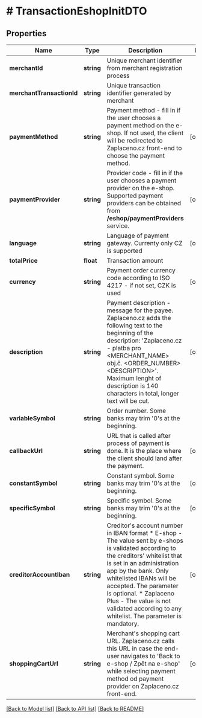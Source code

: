 # # TransactionEshopInitDTO

## Properties

Name | Type | Description | Notes
------------ | ------------- | ------------- | -------------
**merchantId** | **string** | Unique merchant identifier from merchant registration process |
**merchantTransactionId** | **string** | Unique transaction identifier generated by merchant |
**paymentMethod** | **string** | Payment method - fill in if the user chooses a payment method on the e-shop. If not used, the client will be redirected to Zaplaceno.cz front-end to choose the payment method. | [optional]
**paymentProvider** | **string** | Provider code - fill in if the user chooses a payment provider on the e-shop. Supported payment providers can be obtained from __/eshop/paymentProviders__ service. | [optional]
**language** | **string** | Language of payment gateway. Currenty only CZ is supported | [optional]
**totalPrice** | **float** | Transaction amount |
**currency** | **string** | Payment order currency code according to ISO 4217 - if not set, CZK is used | [optional]
**description** | **string** | Payment description - message for the payee. Zaplaceno.cz adds the following text to the beginning of the description: &#39;Zaplaceno.cz - platba pro &lt;MERCHANT_NAME&gt; obj.č. &lt;ORDER_NUMBER&gt; &lt;DESCRIPTION&gt;&#39;. Maximum lenght of description is 140 characters in total, longer text will be cut. | [optional]
**variableSymbol** | **string** | Order number. Some banks may trim &#39;0&#39;s at the beginning. |
**callbackUrl** | **string** | URL that is called after process of payment is done. It is the place where the client should land after the payment. | [optional]
**constantSymbol** | **string** | Constant symbol. Some banks may trim &#39;0&#39;s at the beginning. | [optional]
**specificSymbol** | **string** | Specific symbol. Some banks may trim &#39;0&#39;s at the beginning. | [optional]
**creditorAccountIban** | **string** | Creditor&#39;s account number in IBAN format  * E-shop - The value sent by e-shops is validated according to the creditors&#39; whitelist that is set in an administration app by the bank. Only whitelisted IBANs will be accepted. The parameter is optional. * Zaplaceno Plus - The value is not validated according to any whitelist. The parameter is mandatory. | [optional]
**shoppingCartUrl** | **string** | Merchant&#39;s shopping cart URL. Zaplaceno.cz calls this URL in case the end-user navigates to &#39;Back to e-shop / Zpět na e-shop&#39; while selecting payment method od payment provider on Zaplaceno.cz front-end. | [optional]

[[Back to Model list]](../../README.md#models) [[Back to API list]](../../README.md#endpoints) [[Back to README]](../../README.md)

